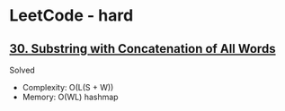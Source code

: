 # LeetCode - hard

## [30. Substring with Concatenation of All Words](https://leetcode.com/problems/substring-with-concatenation-of-all-words)

Solved

* Complexity: O(L(S + W))
* Memory: O(WL) hashmap
